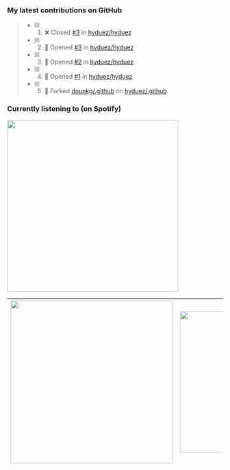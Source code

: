 ### My latest contributions on GitHub
<!--START_SECTION:activity-->
> - [x] 1. ❌ Closed [#3](https://github.com/hyduez/hyduez/issues/3) in [hyduez/hyduez](https://github.com/hyduez/hyduez)
> - [x] 2. 🚀 Opened [#3](https://github.com/hyduez/hyduez/issues/3) in [hyduez/hyduez](https://github.com/hyduez/hyduez)
> - [x] 3. 🚀 Opened [#2](https://github.com/hyduez/hyduez/issues/2) in [hyduez/hyduez](https://github.com/hyduez/hyduez)
> - [x] 4. 🚀 Opened [#1](https://github.com/hyduez/hyduez/issues/1) in [hyduez/hyduez](https://github.com/hyduez/hyduez)
> - [x] 5. 🧮 Forked [doupkg/.github](https://github.com/doupkg/.github) on [hyduez/.github](https://github.com/hyduez/.github)
<!--END_SECTION:activity-->

### Currently listening to (on Spotify)
<img src="https://spotify-hyduez.vercel.app/api/spotify" width="400em">

| <img src="https://github-readme-stats.vercel.app/api?username=hyduez&show_icons=true&hide_border=true&&count_private=true&include_all_commits=true&theme=transparent" width="380em" /> | <img src="https://github-readme-stats.vercel.app/api/top-langs/?username=hyduez&layout=compact&hide_border=true&theme=transparent" width="330em" /> |
| -------------------- | -------------------- |
